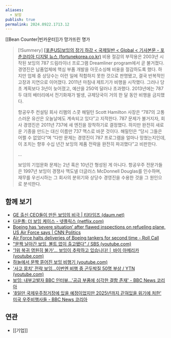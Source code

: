 ```yaml
---
aliases:
  - 보잉
publish: true
permalink: 2024.0922.1713.12
---
```

[[Bean Counter|빈카운터]]가 망가뜨린 명가

> [!Summery] [[포춘US]보잉의 장기 하강 < 국제일반 < Global < 기사본문 - 포춘코리아 디지털 뉴스 (fortunekorea.co.kr)](https://www.fortunekorea.co.kr/news/articleView.html?idxno=12203&fbclid=IwY2xjawFXQAVleHRuA2FlbQIxMAABHZL0Q0vypx08UGg5vdW3pif7m7fbcJjL3k1m5krRFn9zXnoC8GXuTB17Cg_aem_NK2GGNNIIRxD-b5tUjMALA)
> 비용 절감의 부작용은 2003년 시작된 보잉의 787 드림라이너 프로그램 Dreamliner program에서 곧 불거졌다. 경영진은 납품업체에 핵심 부품 개발을 아웃소싱해 비용을 절감하도록 했다. 하지만 업체 중 상당수는 이런 일에 적합하지 못한 것으로 판명됐고, 결국 반복적인 고장과 지연으로 이어졌다. 2011년 마침내 제트기가 비행을 시작했다. 그러나 당초 계획보다 3년이 늦어졌고, 예산을 250억 달러나 초과했다. 2013년에는 787 두 대의 배터리에서 전기화재가 발생, 규제당국이 거의 한 달 동안 비행을 금지했다.
> 
> 항공우주 컨설팅 회사 리햄의 스콧 해밀턴 Scott Hamilton 사장은 “787의 고통스러운 유산은 오늘날에도 계속되고 있다”고 지적한다. 787 문제가 불거지자, 회사 경영진은 2011년 737에 새 엔진을 장착하기로 결정했다. 하지만 완전히 새로운 기종을 만드는 대신 이름만 737 맥스로 바꾼 것이다. 해밀턴은 “당시 그들은 어쩔 수 없었다”며 “다만 문제는 경영진이 787 프로그램을 얼마나 망쳤는지인데, 이 조치는 향후 수십 년간 보잉의 제품 전략을 완전히 파괴했다”고 비판한다.
>  
>  ...
>  
> 보잉의 기업문화 문제는 2년 혹은 10년간 형성된 게 아니다. 항공우주 전문가들은 1997년 보잉이 경쟁사 맥도넬 더글러스 McDonnell Douglas를 인수하며, 재무를 우선시하는 그 회사의 분위기와 상당수 경영진을 수용한 것을 그 원인으로 분석한다.

## 함께 보기
- [GE 출신 CEO들이 만든 보잉의 비극 | 티타임즈 (daum.net)](https://v.daum.net/v/5e202c3eca835a181486ba36?fbclid=IwZXh0bgNhZW0CMTAAAR2S9ENL8qcdPFBoOb3Vt6Yn-5u323CYy95NZuZK0RZ_c156AvBl7kwdewo_aem_NK2GGNNIIRxD-b5tUjMALA)
- [다운폴: 더 보잉 케이스 - 넷플릭스 (netflix.com)](https://www.netflix.com/title/81272421?fbclid=IwY2xjawFXQItleHRuA2FlbQIxMAABHXGORjyCGneYnzQESJXl6n8EVFnUDNONNWRfCPptlZ04E4mpPnH9Y46nJA_aem_sKvSrRWFFIKXpdrChhcoVA)
- [Boeing has ‘severe situation’ after flawed inspections on refueling plane, US Air Force says | CNN Politics](https://edition.cnn.com/2019/03/14/politics/air-force-boeing-refueling-plane/index.html?fbclid=IwY2xjawFXQKFleHRuA2FlbQIxMAABHXGORjyCGneYnzQESJXl6n8EVFnUDNONNWRfCPptlZ04E4mpPnH9Y46nJA_aem_sKvSrRWFFIKXpdrChhcoVA)
- [Air Force halts deliveries of Boeing tankers for second time - Roll Call](https://rollcall.com/2019/04/02/air-force-halts-deliveries-of-boeing-tankers-for-second-time/?fbclid=IwY2xjawFXQLNleHRuA2FlbQIxMAABHRkUTVJvLLixrHhTet8XdC_YZMpwpA3FFEdcDV8r8N-ZnV0VgRS0y18A9Q_aem_aHfpuXizNeRECNCQAhoSpw)
- ["문짝 날아간 보잉, 볼트 없이 출고됐다" / SBS (youtube.com)](https://www.youtube.com/watch?v=l8pqH_oBkMQ)
- ['1위 복귀 영원히 불가'… 보잉이 추락하고 있습니다! │ 바이 아메리카 (youtube.com)](https://www.youtube.com/watch?v=VEEA0aT6DlU)
- [하늘에서 문짝 뜯어진 보잉 비행기 (youtube.com)](https://www.youtube.com/watch?v=kOb5VDlunLA)
- ['사고 뭉치' 전락 보잉...이번엔 비행 중 곤두박질 50명 부상 / YTN (youtube.com)](https://www.youtube.com/watch?v=ylE1jLZm54Q)
- [보잉: 내부고발자 BBC 인터뷰...'공급 부품에 심각한 결함 존재' - BBC News 코리아](https://www.bbc.com/korean/articles/crgywpd243xo?fbclid=IwY2xjawFXQPpleHRuA2FlbQIxMAABHR85FfVRi_Iov_fuAbISZ4EVNW6h0AkdvLtMm7TVBcowAsKITku7zdi_aA_aem_eNI_VQLI94MOisbAjg2Gsg)
- ['8일만 국제우주정거장에 있을 예정이었지만 2025년까지 갇혀있을 위기에 처한' 미국 우주비행사들 - BBC News 코리아](https://www.bbc.com/korean/articles/cly8rw7kywko?at_campaign_type=owned&at_format=link&at_bbc_team=editorial&at_campaign=Social_Flow&at_link_origin=BBC_news_Korean&at_ptr_name=facebook_page&at_link_type=web_link&at_link_id=A3EA0DEE-561F-11EF-AB1F-FDEAA51FE403&at_medium=social&fbclid=IwY2xjawFXQQFleHRuA2FlbQIxMAABHRkUTVJvLLixrHhTet8XdC_YZMpwpA3FFEdcDV8r8N-ZnV0VgRS0y18A9Q_aem_aHfpuXizNeRECNCQAhoSpw)

## 연관
- [[기업]]